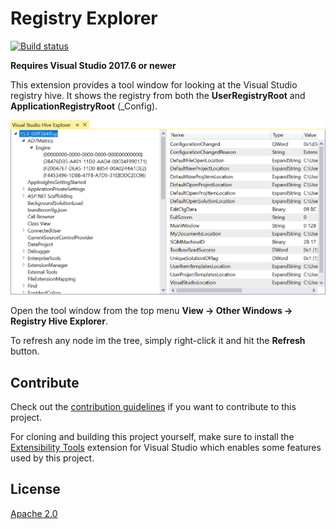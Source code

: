 # Registry Explorer

[![Build status](https://ci.appveyor.com/api/projects/status/0ul3t4y6ci95vyys?svg=true)](https://ci.appveyor.com/project/madskristensen/registryexplorer)

**Requires Visual Studio 2017.6 or newer**

This extension provides a tool window for looking at the Visual Studio registry hive. It shows the registry from both the **UserRegistryRoot** and **ApplicationRegistryRoot** (_Config).

![Tool Window](art/window.png)

Open the tool window from the top menu **View -> Other Windows -> Registry Hive Explorer**.

To refresh any node im the tree, simply right-click it and hit the **Refresh** button.

## Contribute
Check out the [contribution guidelines](.github/CONTRIBUTING.md)
if you want to contribute to this project.

For cloning and building this project yourself, make sure
to install the
[Extensibility Tools](https://visualstudiogallery.msdn.microsoft.com/ab39a092-1343-46e2-b0f1-6a3f91155aa6)
extension for Visual Studio which enables some features
used by this project.

## License
[Apache 2.0](LICENSE)